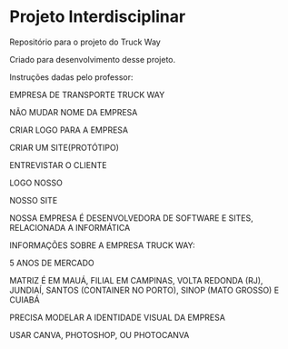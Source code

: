 # Projeto Interdisciplinar
Repositório para o projeto do Truck Way

Criado para desenvolvimento desse projeto.

Instruções dadas pelo professor:

EMPRESA DE TRANSPORTE TRUCK WAY 

NÃO MUDAR NOME DA EMPRESA 

CRIAR LOGO PARA A EMPRESA 

CRIAR UM SITE(PROTÓTIPO) 

ENTREVISTAR O CLIENTE 

LOGO NOSSO 

NOSSO SITE 

NOSSA EMPRESA É DESENVOLVEDORA DE SOFTWARE E SITES, RELACIONADA A INFORMÁTICA 

INFORMAÇÕES SOBRE A EMPRESA TRUCK WAY: 

5 ANOS DE MERCADO 

MATRIZ É EM MAUÁ, FILIAL EM CAMPINAS, VOLTA REDONDA (RJ), JUNDIAÍ, SANTOS (CONTAINER NO PORTO), SINOP (MATO GROSSO) E CUIABÁ 

PRECISA MODELAR A IDENTIDADE VISUAL DA EMPRESA 

USAR CANVA, PHOTOSHOP, OU PHOTOCANVA 